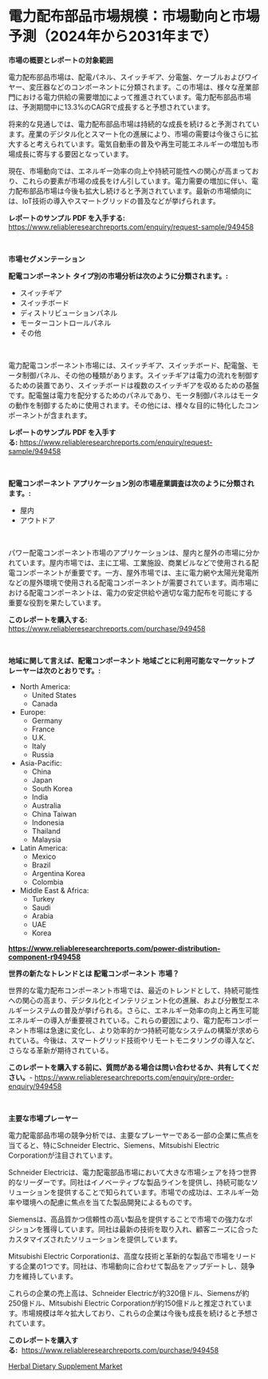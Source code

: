 <p><h1>電力配布部品市場規模：市場動向と市場予測（2024年から2031年まで）</h1></p><p><strong>市場の概要とレポートの対象範囲</strong></p>
<p><p>電力配布部品市場は、配電パネル、スイッチギア、分電盤、ケーブルおよびワイヤー、変圧器などのコンポーネントに分類されます。この市場は、様々な産業部門における電力供給の需要増加によって推進されています。電力配布部品市場は、予測期間中に13.3%のCAGRで成長すると予想されています。</p><p>将来的な見通しでは、電力配布部品市場は持続的な成長を続けると予測されています。産業のデジタル化とスマート化の進展により、市場の需要は今後さらに拡大すると考えられています。電気自動車の普及や再生可能エネルギーの増加も市場成長に寄与する要因となっています。</p><p>現在、市場動向では、エネルギー効率の向上や持続可能性への関心が高まっており、これらの要素が市場の成長をけん引しています。電力需要の増加に伴い、電力配布部品市場は今後も拡大し続けると予測されています。最新の市場傾向には、IoT技術の導入やスマートグリッドの普及などが挙げられます。</p></p>
<p><strong>レポートのサンプル PDF を入手する:</strong> <a href="https://www.reliableresearchreports.com/enquiry/request-sample/949458">https://www.reliableresearchreports.com/enquiry/request-sample/949458</a></p>
<p>&nbsp;</p>
<p><strong>市場セグメンテーション</strong></p>
<p><strong>配電コンポーネント タイプ別の市場分析は次のように分類されます。:</strong></p>
<p><ul><li>スイッチギア</li><li>スイッチボード</li><li>ディストリビューションパネル</li><li>モーターコントロールパネル</li><li>その他</li></ul></p>
<p>&nbsp;</p>
<p><p>電力配電コンポーネント市場には、スイッチギア、スイッチボード、配電盤、モータ制御パネル、その他の種類があります。スイッチギアは電力の流れを制御するための装置であり、スイッチボードは複数のスイッチギアを収めるための基盤です。配電盤は電力を配分するためのパネルであり、モータ制御パネルはモータの動作を制御するために使用されます。その他には、様々な目的に特化したコンポーネントが含まれます。</p></p>
<p><strong>レポートのサンプル PDF を入手する:</strong>&nbsp;<a href="https://www.reliableresearchreports.com/enquiry/request-sample/949458">https://www.reliableresearchreports.com/enquiry/request-sample/949458</a></p>
<p>&nbsp;</p>
<p><strong> 配電コンポーネント アプリケーション別の市場産業調査は次のように分類されます。:</strong></p>
<p><ul><li>屋内</li><li>アウトドア</li></ul></p>
<p>&nbsp;</p>
<p><p>パワー配電コンポーネント市場のアプリケーションは、屋内と屋外の市場に分かれています。屋内市場では、主に工場、工業施設、商業ビルなどで使用される配電コンポーネントが重要です。一方、屋外市場では、主に電力網や太陽光発電所などの屋外環境で使用される配電コンポーネントが需要されています。両市場における配電コンポーネントは、電力の安定供給や適切な電力配布を可能にする重要な役割を果たしています。</p></p>
<p><strong>このレポートを購入する:</strong>&nbsp; <a href="https://www.reliableresearchreports.com/purchase/949458">https://www.reliableresearchreports.com/purchase/949458</a></p>
<p>&nbsp;</p>
<p><strong>地域に関して言えば、配電コンポーネント 地域ごとに利用可能なマーケットプレーヤーは次のとおりです。:</strong></p>
<p><ul>
    <li>
        North America:
        <ul>
            <li>United States</li>
            <li>Canada</li>
        </ul>
    </li>
    <li>
        Europe:
        <ul>
            <li>Germany</li>
            <li>France</li>
            <li>U.K.</li>
            <li>Italy</li>
            <li>Russia</li>
        </ul>
    </li>
    <li>
        Asia-Pacific:
        <ul>
            <li>China</li>
            <li>Japan</li>
            <li>South Korea</li>
            <li>India</li>
            <li>Australia</li>
            <li>China Taiwan</li>
            <li>Indonesia</li>
            <li>Thailand</li>
            <li>Malaysia</li>
        </ul>
    </li>
    <li>
        Latin America:
        <ul>
            <li>Mexico</li>
            <li>Brazil</li>
            <li>Argentina Korea</li>
            <li>Colombia</li>
        </ul>
    </li>
    <li>
        Middle East & Africa:
        <ul>
            <li>Turkey</li>
            <li>Saudi</li>
            <li>Arabia</li>
            <li>UAE</li>
            <li>Korea</li>
        </ul>
    </li>
    </ul></p>
<p><strong><a href="https://www.reliableresearchreports.com/power-distribution-component-r949458">https://www.reliableresearchreports.com/power-distribution-component-r949458</a></strong>&nbsp;</p>
<p><strong>世界の新たなトレンドとは 配電コンポーネント 市場？</strong></p>
<p><p>世界的な電力配布コンポーネント市場では、最近のトレンドとして、持続可能性への関心の高まり、デジタル化とインテリジェント化の進展、および分散型エネルギーシステムの普及が挙げられる。さらに、エネルギー効率の向上と再生可能エネルギーの導入が重要視されている。これらの要因により、電力配布コンポーネント市場は急速に変化し、より効率的かつ持続可能なシステムの構築が求められている。今後は、スマートグリッド技術やリモートモニタリングの導入など、さらなる革新が期待されている。</p></p>
<p><strong>このレポートを購入する前に、質問がある場合は問い合わせるか、共有してください。</strong>- <a href="https://www.reliableresearchreports.com/enquiry/pre-order-enquiry/949458">https://www.reliableresearchreports.com/enquiry/pre-order-enquiry/949458</a></p>
<p>&nbsp;</p>
<p><strong>主要な市場プレーヤー</strong></p>
<p><p>電力配電部品市場の競争分析では、主要なプレーヤーである一部の企業に焦点を当てると、特にSchneider Electric、Siemens、Mitsubishi Electric Corporationが注目されています。</p><p>Schneider Electricは、電力配電部品市場において大きな市場シェアを持つ世界的なリーダーです。同社はイノベーティブな製品ラインを提供し、持続可能なソリューションを提供することで知られています。市場での成功は、エネルギー効率や環境への配慮に焦点を当てた製品開発によるものです。</p><p>Siemensは、高品質かつ信頼性の高い製品を提供することで市場での強力なポジションを獲得しています。同社は最新の技術を取り入れ、顧客ニーズに合ったカスタマイズされたソリューションを提供しています。</p><p>Mitsubishi Electric Corporationは、高度な技術と革新的な製品で市場をリードする企業の1つです。同社は、市場動向に合わせて製品をアップデートし、競争力を維持しています。</p><p>これらの企業の売上高は、Schneider Electricが約320億ドル、Siemensが約250億ドル、Mitsubishi Electric Corporationが約150億ドルと推定されています。市場規模は年々拡大しており、これらの企業は今後も成長を続けると予想されています。</p></p>
<p><strong>このレポートを購入する:</strong>&nbsp;&nbsp;<a href="https://www.reliableresearchreports.com/purchase/949458">https://www.reliableresearchreports.com/purchase/949458</a></p>
<p><p><a href="https://github.com/santosh758595/Market-Research-Report-List-4/blob/main/herbal-dietary-supplement-market.md">Herbal Dietary Supplement Market</a></p></p>